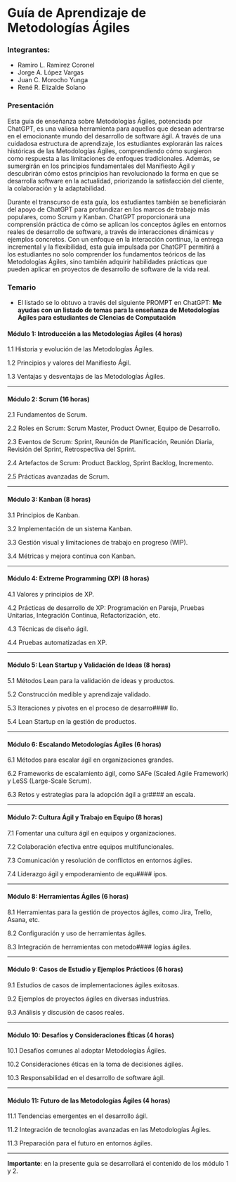# Guía de Aprendizaje de Metodologías Ágiles

### Integrantes:

* Ramiro L. Ramirez Coronel
* Jorge A. López Vargas
* Juan C. Morocho Yunga
* René R. Elizalde Solano

### Presentación

Esta guía de enseñanza sobre Metodologías Ágiles, potenciada por ChatGPT, es una valiosa herramienta para aquellos que desean adentrarse en el emocionante mundo del desarrollo de software ágil. A través de una cuidadosa estructura de aprendizaje, los estudiantes explorarán las raíces históricas de las Metodologías Ágiles, comprendiendo cómo surgieron como respuesta a las limitaciones de enfoques tradicionales. Además, se sumergirán en los principios fundamentales del Manifiesto Ágil y descubrirán cómo estos principios han revolucionado la forma en que se desarrolla software en la actualidad, priorizando la satisfacción del cliente, la colaboración y la adaptabilidad.

Durante el transcurso de esta guía, los estudiantes también se beneficiarán del apoyo de ChatGPT para profundizar en los marcos de trabajo más populares, como Scrum y Kanban. ChatGPT proporcionará una comprensión práctica de cómo se aplican los conceptos ágiles en entornos reales de desarrollo de software, a través de interacciones dinámicas y ejemplos concretos. Con un enfoque en la interacción continua, la entrega incremental y la flexibilidad, esta guía impulsada por ChatGPT permitirá a los estudiantes no solo comprender los fundamentos teóricos de las Metodologías Ágiles, sino también adquirir habilidades prácticas que pueden aplicar en proyectos de desarrollo de software de la vida real.

### Temario

* El listado se lo obtuvo a través del siguiente PROMPT en ChatGPT: **Me ayudas con un listado de temas para la enseñanza de Metodologías Ágiles para estudiantes de CIencias de Computación**

#### Módulo 1: Introducción a las Metodologías Ágiles (4 horas)

1.1 Historia y evolución de las Metodologías Ágiles.

1.2 Principios y valores del Manifiesto Ágil.

1.3 Ventajas y desventajas de las Metodologías Ágiles.

<hr>

#### Módulo 2: Scrum (16 horas)

2.1 Fundamentos de Scrum.

2.2 Roles en Scrum: Scrum Master, Product Owner, Equipo de Desarrollo.

2.3 Eventos de Scrum: Sprint, Reunión de Planificación, Reunión Diaria, Revisión del Sprint, Retrospectiva del Sprint.

2.4 Artefactos de Scrum: Product Backlog, Sprint Backlog, Incremento.

2.5 Prácticas avanzadas de Scrum.

<hr>

#### Módulo 3: Kanban (8 horas)

3.1 Principios de Kanban.

3.2 Implementación de un sistema Kanban.

3.3 Gestión visual y limitaciones de trabajo en progreso (WIP).

3.4 Métricas y mejora continua con Kanban.

<hr>

#### Módulo 4: Extreme Programming (XP) (8 horas)

4.1 Valores y principios de XP.

4.2 Prácticas de desarrollo de XP: Programación en Pareja, Pruebas Unitarias, Integración Continua, Refactorización, etc.

4.3 Técnicas de diseño ágil.

4.4 Pruebas automatizadas en XP.

<hr>

#### Módulo 5: Lean Startup y Validación de Ideas (8 horas)

5.1 Métodos Lean para la validación de ideas y productos.

5.2 Construcción medible y aprendizaje validado.

5.3 Iteraciones y pivotes en el proceso de desarro#### llo.

5.4 Lean Startup en la gestión de productos.

<hr>

#### Módulo 6: Escalando Metodologías Ágiles (6 horas)

6.1 Métodos para escalar ágil en organizaciones grandes.

6.2 Frameworks de escalamiento ágil, como SAFe (Scaled Agile Framework) y LeSS (Large-Scale Scrum).

6.3 Retos y estrategias para la adopción ágil a gr#### an escala.

<hr>

#### Módulo 7: Cultura Ágil y Trabajo en Equipo (8 horas)

7.1 Fomentar una cultura ágil en equipos y organizaciones.

7.2 Colaboración efectiva entre equipos multifuncionales.

7.3 Comunicación y resolución de conflictos en entornos ágiles.

7.4 Liderazgo ágil y empoderamiento de equ#### ipos.

<hr>

#### Módulo 8: Herramientas Ágiles (6 horas)

8.1 Herramientas para la gestión de proyectos ágiles, como Jira, Trello, Asana, etc.

8.2 Configuración y uso de herramientas ágiles.

8.3 Integración de herramientas con metodo#### logías ágiles.

<hr>

#### Módulo 9: Casos de Estudio y Ejemplos Prácticos (6 horas)

9.1 Estudios de casos de implementaciones ágiles exitosas.

9.2 Ejemplos de proyectos ágiles en diversas industrias.

9.3 Análisis y discusión de casos reales.

<hr>

#### Módulo 10: Desafíos y Consideraciones Éticas (4 horas)

10.1 Desafíos comunes al adoptar Metodologías Ágiles.

10.2 Consideraciones éticas en la toma de decisiones ágiles.

10.3 Responsabilidad en el desarrollo de software ágil.

<hr>

#### Módulo 11: Futuro de las Metodologías Ágiles (4 horas)

11.1 Tendencias emergentes en el desarrollo ágil.

11.2 Integración de tecnologías avanzadas en las Metodologías Ágiles.

11.3 Preparación para el futuro en entornos ágiles.

<hr>

**Importante**: en la presente guía se desarrollará el contenido de los módulo 1 y 2.

```{tableofcontents}
```
